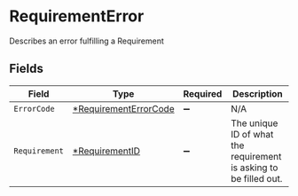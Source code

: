 # RequirementError

Describes an error fulfilling a Requirement


## Fields

| Field                                                                | Type                                                                 | Required                                                             | Description                                                          |
| -------------------------------------------------------------------- | -------------------------------------------------------------------- | -------------------------------------------------------------------- | -------------------------------------------------------------------- |
| `ErrorCode`                                                          | [*RequirementErrorCode](../../models/shared/requirementerrorcode.md) | :heavy_minus_sign:                                                   | N/A                                                                  |
| `Requirement`                                                        | [*RequirementID](../../models/shared/requirementid.md)               | :heavy_minus_sign:                                                   | The unique ID of what the requirement is asking to be filled out.    |